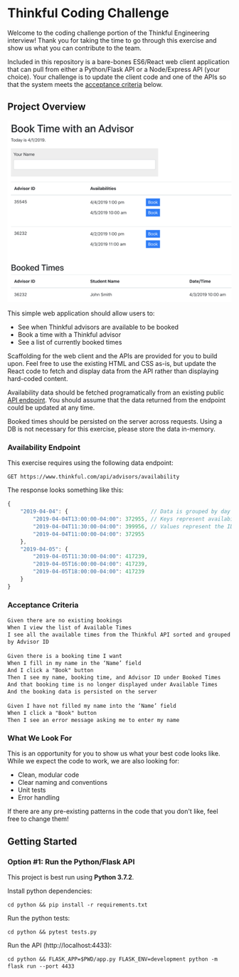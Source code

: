 
# Thinkful Coding Challenge

Welcome to the coding challenge portion of the Thinkful Engineering interview! Thank you for taking the time to go through this exercise and show us what you can contribute to the team.

Included in this repository is a bare-bones ES6/React web client application that can pull from either a Python/Flask API or a Node/Express API (your choice). Your challenge is to update the client code and one of the APIs so that the system meets the [acceptance criteria](#acceptance-criteria) below.


## Project Overview

![Preview](preview.png)

This simple web application should allow users to: 
* See when Thinkful advisors are available to be booked
* Book a time with a Thinkful advisor
* See a list of currently booked times

Scaffolding for the web client and the APIs are provided for you to build upon. Feel free to use the existing HTML and CSS as-is, but update the React code to fetch and display data from the API rather than displaying hard-coded content.

Availability data should be fetched programatically from an existing public [API endpoint](#availability-endpoint). You should assume that the data returned from the endpoint could be updated at any time.

Booked times should be persisted on the server across requests. Using a DB is not necessary for this exercise, please store the data in-memory.


### Availability Endpoint

This exercise requires using the following data endpoint:

```
GET https://www.thinkful.com/api/advisors/availability
```

The response looks something like this:

```js
{
    "2019-04-04": {                          // Data is grouped by day
        "2019-04-04T13:00:00-04:00": 372955, // Keys represent availability date/time
        "2019-04-04T11:30:00-04:00": 399956, // Values represent the ID of the available advisor
        "2019-04-04T11:00:00-04:00": 372955
    },
    "2019-04-05": {
        "2019-04-05T11:30:00-04:00": 417239, 
        "2019-04-05T16:00:00-04:00": 417239, 
        "2019-04-05T18:00:00-04:00": 417239
    }
}
```


### Acceptance Criteria

```cucumber
Given there are no existing bookings
When I view the list of Available Times
I see all the available times from the Thinkful API sorted and grouped by Advisor ID

Given there is a booking time I want
When I fill in my name in the ‘Name’ field
And I click a "Book" button
Then I see my name, booking time, and Advisor ID under Booked Times
And that booking time is no longer displayed under Available Times
And the booking data is persisted on the server

Given I have not filled my name into the ‘Name’ field
When I click a "Book" button
Then I see an error message asking me to enter my name
```


### What We Look For

This is an opportunity for you to show us what your best code looks like. While we expect the code to work, we are also looking for:

* Clean, modular code
* Clear naming and conventions
* Unit tests
* Error handling

If there are any pre-existing patterns in the code that you don't like, feel free to change them! 


## Getting Started

### Option #1: Run the Python/Flask API

This project is best run using **Python 3.7.2**.

Install python dependencies:

```shell
cd python && pip install -r requirements.txt
```

Run the python tests:

```shell
cd python && pytest tests.py
```

Run the API (http://localhost:4433):

```shell
cd python && FLASK_APP=$PWD/app.py FLASK_ENV=development python -m flask run --port 4433
```
